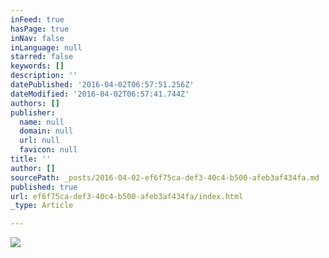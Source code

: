 ```yaml
---
inFeed: true
hasPage: true
inNav: false
inLanguage: null
starred: false
keywords: []
description: ''
datePublished: '2016-04-02T06:57:51.256Z'
dateModified: '2016-04-02T06:57:41.744Z'
authors: []
publisher:
  name: null
  domain: null
  url: null
  favicon: null
title: ''
author: []
sourcePath: _posts/2016-04-02-ef6f75ca-def3-40c4-b500-afeb3af434fa.md
published: true
url: ef6f75ca-def3-40c4-b500-afeb3af434fa/index.html
_type: Article

---
```

![](https://the-grid-user-content.s3-us-west-2.amazonaws.com/e289cc52-010d-4cc6-b026-19f58a5199b5.jpg)